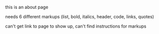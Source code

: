 this is an about page

needs 6 different markups (list, bold, italics, header, code, links, quotes)

can't get link to page to show up, can't find instructions for markups
